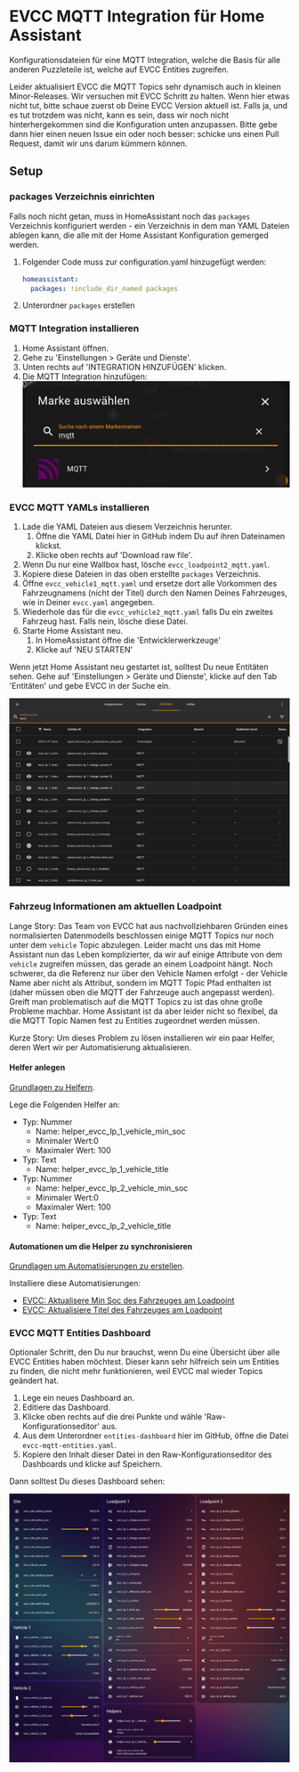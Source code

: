 # EVCC MQTT Integration für Home Assistant

Konfigurationsdateien für eine MQTT Integration, welche die Basis für alle anderen Puzzleteile ist, welche auf EVCC Entities zugreifen.

Leider aktualisiert EVCC die MQTT Topics sehr dynamisch auch in kleinen Minor-Releases. Wir versuchen mit EVCC Schritt zu halten. Wenn hier etwas nicht tut, bitte schaue zuerst ob Deine EVCC Version aktuell ist. Falls ja, und es tut trotzdem was nicht, kann es sein, dass wir noch nicht hinterhergekommen sind die Konfiguration unten anzupassen. Bitte gebe dann hier einen neuen Issue ein oder noch besser: schicke uns einen Pull Request, damit wir uns darum kümmern können.

## Setup

### packages Verzeichnis einrichten

Falls noch nicht getan, muss in HomeAssistant noch das `packages` Verzeichnis konfiguriert werden - ein Verzeichnis in dem man YAML Dateien ablegen kann, die alle mit der Home Assistant Konfiguration gemerged werden.

1. Folgender Code muss zur configuration.yaml hinzugefügt werden:
    ```yaml
    homeassistant:
      packages: !include_dir_named packages
    ```
2. Unterordner `packages` erstellen

### MQTT Integration installieren

1. Home Assistant öffnen.
2. Gehe zu 'Einstellungen > Geräte und Dienste'.
3. Unten rechts auf 'INTEGRATION HINZUFÜGEN' klicken.
4. Die MQTT Integration hinzufügen:
   ![MQTT Integration hinzufügen](./img/image.png)

### EVCC MQTT YAMLs installieren

1. Lade die YAML Dateien aus diesem Verzeichnis herunter. 
   1. Öffne die YAML Datei hier in GitHub indem Du auf ihren Dateinamen klickst.
   2. Klicke oben rechts auf 'Download raw file'.
2. Wenn Du nur eine Wallbox hast, lösche `evcc_loadpoint2_mqtt.yaml`. 
3. Kopiere diese Dateien in das oben erstellte `packages` Verzeichnis.
4. Öffne `evcc_vehicle1_mqtt.yaml` und ersetze dort alle Vorkommen des Fahrzeugnamens (nicht der Titel) durch den Namen Deines Fahrzeuges, wie in Deiner `evcc.yaml` angegeben.
5. Wiederhole das für die `evcc_vehicle2_mqtt.yaml` falls Du ein zweites Fahrzeug hast. Falls nein, lösche diese Datei.
6. Starte Home Assistant neu.
   1. In HomeAssistant öffne die 'Entwicklerwerkzeuge'
   2. Klicke auf 'NEU STARTEN'

Wenn jetzt Home Assistant neu gestartet ist, solltest Du neue Entitäten sehen. Gehe auf 'Einstellungen > Geräte und Dienste', klicke auf den Tab 'Entitäten' und gebe EVCC in der Suche ein.

![Liste der Entities](./img/entity-list.png)

### Fahrzeug Informationen am aktuellen Loadpoint

Lange Story: Das Team von EVCC hat aus nachvollziehbaren Gründen eines normalisierten Datenmodells beschlossen einige MQTT Topics nur noch unter dem `vehicle` Topic abzulegen. Leider macht uns das mit Home Assistant nun das Leben komplizierter, da wir auf einige Attribute von dem `vehicle` zugreifen müssen, das gerade an einem Loadpoint hängt. Noch schwerer, da die Referenz nur über den Vehicle Namen erfolgt - der Vehicle Name aber nicht als Attribut, sondern im MQTT Topic Pfad enthalten ist (daher müssen oben die MQTT der Fahrzeuge auch angepasst werden). Greift man problematisch auf die MQTT Topics zu ist das ohne große Probleme machbar. Home Assistant ist da aber leider nicht so flexibel, da die MQTT Topic Namen fest zu Entities zugeordnet werden müssen.

Kurze Story: Um dieses Problem zu lösen installieren wir ein paar Helfer, deren Wert wir per Automatisierung aktualisieren.

#### Helfer anlegen

[Grundlagen zu Helfern](../../README.md#helfer).

Lege die Folgenden Helfer an:

- Typ: Nummer
  - Name: helper_evcc_lp_1_vehicle_min_soc
  - Minimaler Wert:0
  - Maximaler Wert: 100
- Typ: Text
  - Name: helper_evcc_lp_1_vehicle_title
- Typ: Nummer
  - Name: helper_evcc_lp_2_vehicle_min_soc
  - Minimaler Wert:0
  - Maximaler Wert: 100
- Typ: Text
  - Name: helper_evcc_lp_2_vehicle_title


#### Automationen um die Helper zu synchronisieren

[Grundlagen um Automatisierungen zu erstellen](../../README.md#home-assistant-artefakte).

Installiere diese Automatisierungen:
- [EVCC: Aktualisere Min Soc des Fahrzeuges am Loadpoint](./automatisierungen/evcc%20-%20aktualisiere%20min%20soc%20des%20fahrzeuges%20am%20loadpoint.yaml)
- [EVCC: Aktualisiere Titel des Fahrzeuges am Loadpoint](./automatisierungen/evcc%20-%20aktualisiere%20titel%20des%20fahrzeuges%20am%20loadpoint.yaml)

### EVCC MQTT Entities Dashboard

Optionaler Schritt, den Du nur brauchst, wenn Du eine Übersicht über alle EVCC Entities haben möchtest. Dieser kann sehr hilfreich sein um Entities zu finden, die nicht mehr funktionieren, weil EVCC mal wieder Topics geändert hat.

1. Lege ein neues Dashboard an.
2. Editiere das Dashboard.
3. Klicke oben rechts auf die drei Punkte und wähle 'Raw-Konfigurationseditor' aus.
4. Aus dem Unterordner `entities-dashboard` hier im GitHub, öffne die Datei `evcc-mqtt-entities.yaml`.
5. Kopiere den Inhalt dieser Datei in den Raw-Konfigurationseditor des Dashboards und klicke auf Speichern.

Dann solltest Du dieses Dashboard sehen:

![EVCC Entity Dashboard](./img/entity-dashboard.png)